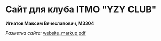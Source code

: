 # Cайт для клуба ITMO "YZY CLUB"
**Игнатов Максим Вячеславович, M3304**

*Разметка сайта:*  [website_markup.pdf](https://github.com/user-attachments/files/17094554/website_markup.pdf)
